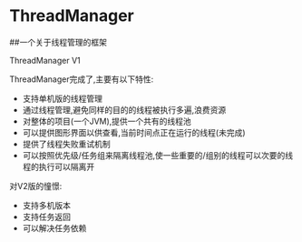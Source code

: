 # ThreadManager
##一个关于线程管理的框架

ThreadManager V1

ThreadManager完成了,主要有以下特性:

* 支持单机版的线程管理
* 通过线程管理,避免同样的目的的线程被执行多遍,浪费资源
* 对整体的项目(一个JVM),提供一个共有的线程池
* 可以提供图形界面以供查看,当前时间点正在运行的线程(未完成)
* 提供了线程失败重试机制
* 可以按照优先级/任务组来隔离线程池,使一些重要的/组别的线程可以次要的线程的执行可以隔离开

对V2版的憧憬:
* 支持多机版本
* 支持任务返回
* 可以解决任务依赖